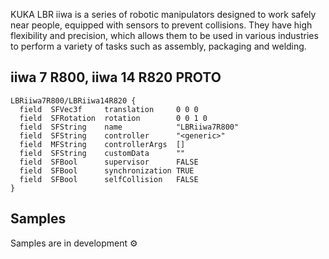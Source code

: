 KUKA LBR iiwa is a series of robotic manipulators designed to work safely near people, equipped with sensors to prevent collisions. They have high flexibility and precision, which allows them to be used in various industries to perform a variety of tasks such as assembly, packaging and welding.

## iiwa 7 R800, iiwa 14 R820 PROTO

```
LBRiiwa7R800/LBRiiwa14R820 {
  field  SFVec3f     translation     0 0 0
  field  SFRotation  rotation        0 0 1 0
  field  SFString    name            "LBRiiwa7R800"
  field  SFString    controller      "<generic>"
  field  MFString    controllerArgs  []
  field  SFString    customData      ""
  field  SFBool      supervisor      FALSE
  field  SFBool      synchronization TRUE
  field  SFBool      selfCollision   FALSE
}
```

## Samples
Samples are in development :gear:
